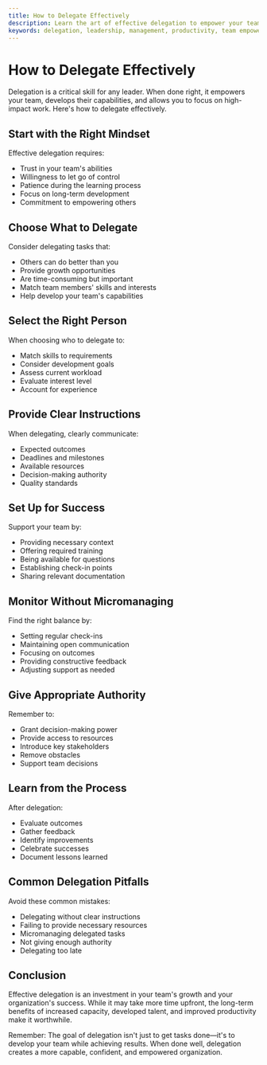 ```yaml
---
title: How to Delegate Effectively
description: Learn the art of effective delegation to empower your team and maximize productivity
keywords: delegation, leadership, management, productivity, team empowerment
---
```


# How to Delegate Effectively

Delegation is a critical skill for any leader. When done right, it empowers your team, develops their capabilities, and allows you to focus on high-impact work. Here's how to delegate effectively.

## Start with the Right Mindset

Effective delegation requires:
- Trust in your team's abilities
- Willingness to let go of control
- Patience during the learning process
- Focus on long-term development
- Commitment to empowering others

## Choose What to Delegate

Consider delegating tasks that:
- Others can do better than you
- Provide growth opportunities
- Are time-consuming but important
- Match team members' skills and interests
- Help develop your team's capabilities

## Select the Right Person

When choosing who to delegate to:
- Match skills to requirements
- Consider development goals
- Assess current workload
- Evaluate interest level
- Account for experience

## Provide Clear Instructions

When delegating, clearly communicate:
- Expected outcomes
- Deadlines and milestones
- Available resources
- Decision-making authority
- Quality standards

## Set Up for Success

Support your team by:
- Providing necessary context
- Offering required training
- Being available for questions
- Establishing check-in points
- Sharing relevant documentation

## Monitor Without Micromanaging

Find the right balance by:
- Setting regular check-ins
- Maintaining open communication
- Focusing on outcomes
- Providing constructive feedback
- Adjusting support as needed

## Give Appropriate Authority

Remember to:
- Grant decision-making power
- Provide access to resources
- Introduce key stakeholders
- Remove obstacles
- Support team decisions

## Learn from the Process

After delegation:
- Evaluate outcomes
- Gather feedback
- Identify improvements
- Celebrate successes
- Document lessons learned

## Common Delegation Pitfalls

Avoid these common mistakes:
- Delegating without clear instructions
- Failing to provide necessary resources
- Micromanaging delegated tasks
- Not giving enough authority
- Delegating too late

## Conclusion

Effective delegation is an investment in your team's growth and your organization's success. While it may take more time upfront, the long-term benefits of increased capacity, developed talent, and improved productivity make it worthwhile.

Remember: The goal of delegation isn't just to get tasks done—it's to develop your team while achieving results. When done well, delegation creates a more capable, confident, and empowered organization.
